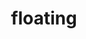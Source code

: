 ---
date:  ""
draft: false
title: "floating"
short: "floating"
thumb:
    image: "cover.jpg"
    anima: ""
    video: ""
layout: ""
weight: 16
lister: 7
format:
    media: "article"
    model: ""
    datum:
        data: ""
require:
    - prop: ""
      name: ""
      icon: ""
      desc: ""
metadata:
    index: false
    thumb: "cover.jpg"
    group: []
    author: ["Al Muhdil Karim"]
description: "Membantu mengatur posisi elemen dalam membentuk komposisi desain."
---